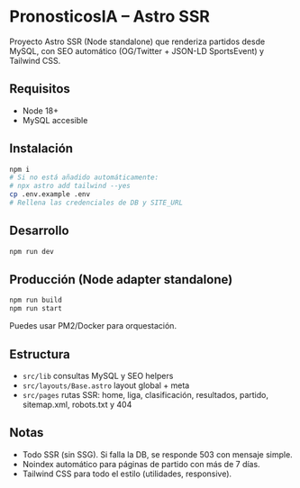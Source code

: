 # PronosticosIA – Astro SSR

Proyecto Astro SSR (Node standalone) que renderiza partidos desde MySQL, con SEO automático (OG/Twitter + JSON-LD SportsEvent) y Tailwind CSS.

## Requisitos
- Node 18+
- MySQL accesible

## Instalación
```bash
npm i
# Si no está añadido automáticamente:
# npx astro add tailwind --yes
cp .env.example .env
# Rellena las credenciales de DB y SITE_URL
```

## Desarrollo
```bash
npm run dev
```

## Producción (Node adapter standalone)
```bash
npm run build
npm run start
```
Puedes usar PM2/Docker para orquestación.

## Estructura
- `src/lib` consultas MySQL y SEO helpers
- `src/layouts/Base.astro` layout global + meta
- `src/pages` rutas SSR: home, liga, clasificación, resultados, partido, sitemap.xml, robots.txt y 404

## Notas
- Todo SSR (sin SSG). Si falla la DB, se responde 503 con mensaje simple.
- Noindex automático para páginas de partido con más de 7 días.
- Tailwind CSS para todo el estilo (utilidades, responsive). 